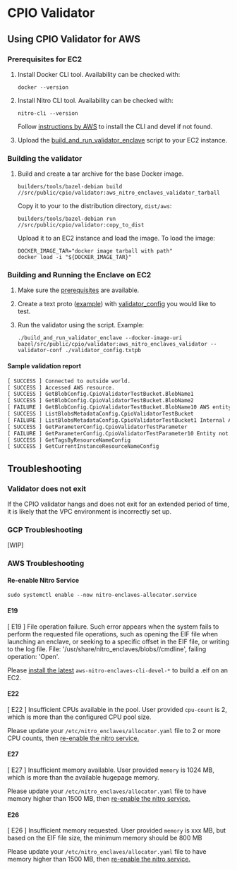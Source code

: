 # CPIO Validator

## Using CPIO Validator for AWS

### Prerequisites for EC2

1. Install Docker CLI tool. Availability can be checked with:

    ```shell
    docker --version
    ```

1. Install Nitro CLI tool. Availability can be checked with:

    ```shell
    nitro-cli --version
    ```

    Follow
    [instructions by AWS](https://docs.aws.amazon.com/enclaves/latest/user/nitro-enclave-cli-install.html)
    to install the CLI and devel if not found.

1. Upload the
   [build_and_run_validator_enclave](/src/public/cpio/validator/build_and_run_validator_enclave)
   script to your EC2 instance.

### Building the validator

1. Build and create a tar archive for the base Docker image.

    ```shell
    builders/tools/bazel-debian build //src/public/cpio/validator:aws_nitro_enclaves_validator_tarball
    ```

    Copy it to your to the distribution directory, `dist/aws`:

    ```shell
    builders/tools/bazel-debian run //src/public/cpio/validator:copy_to_dist
    ```

    Upload it to an EC2 instance and load the image. To load the image:

    ```shell
    DOCKER_IMAGE_TAR="docker image tarball with path"
    docker load -i "${DOCKER_IMAGE_TAR}"
    ```

### Building and Running the Enclave on EC2

1. Make sure the [prerequisites](#prerequisites-for-ec2) are available.
1. Create a text proto ([example](/src/public/cpio/validator/validator_config.txtpb)) with
   [validator_config](/src/public/cpio/validator/proto/validator_config.proto) you would like to
   test.
1. Run the validator using the script. Example:

    ```shell
    ./build_and_run_validator_enclave --docker-image-uri bazel/src/public/cpio/validator:aws_nitro_enclaves_validator --validator-conf ./validator_config.txtpb
    ```

#### Sample validation report

```txt
[ SUCCESS ] Connected to outside world.
[ SUCCESS ] Accessed AWS resource.
[ SUCCESS ] GetBlobConfig.CpioValidatorTestBucket.BlobName1
[ SUCCESS ] GetBlobConfig.CpioValidatorTestBucket.BlobName2
[ FAILURE ] GetBlobConfig.CpioValidatorTestBucket.BlobName10 AWS entity not found
[ SUCCESS ] ListBlobsMetadataConfig.CpioValidatorTestBucket
[ FAILURE ] ListBlobsMetadataConfig.CpioValidatorTestBucket1 Internal AWS server error
[ SUCCESS ] GetParameterConfig.CpioValidatorTestParameter
[ FAILURE ] GetParameterConfig.CpioValidatorTestParameter10 Entity not found
[ SUCCESS ] GetTagsByResourceNameConfig
[ SUCCESS ] GetCurrentInstanceResourceNameConfig
```

## Troubleshooting

### Validator does not exit

If the CPIO validator hangs and does not exit for an extended period of time, it is likely that the
VPC environment is incorrectly set up.

### GCP Troubleshooting

[WIP]

### AWS Troubleshooting

#### Re-enable Nitro Service

```shell
sudo systemctl enable --now nitro-enclaves-allocator.service
```

#### E19

[ E19 ] File operation failure. Such error appears when the system fails to perform the requested
file operations, such as opening the EIF file when launching an enclave, or seeking to a specific
offset in the EIF file, or writing to the log file. File:
'/usr/share/nitro_enclaves/blobs//cmdline', failing operation: 'Open'.

Please
[install the latest](https://docs.aws.amazon.com/enclaves/latest/user/nitro-enclave-cli-install.html)
`aws-nitro-enclaves-cli-devel-*` to build a .eif on an EC2.

#### E22

[ E22 ] Insufficient CPUs available in the pool. User provided `cpu-count` is 2, which is more than
the configured CPU pool size.

Please update your `/etc/nitro_enclaves/allocator.yaml` file to 2 or more CPU counts, then
[re-enable the nitro service.](#re-enable-nitro-service)

#### E27

[ E27 ] Insufficient memory available. User provided `memory` is 1024 MB, which is more than the
available hugepage memory.

Please update your `/etc/nitro_enclaves/allocator.yaml` file to have memory higher than 1500 MB,
then [re-enable the nitro service.](#re-enable-nitro-service)

#### E26

[ E26 ] Insufficient memory requested. User provided `memory` is xxx MB, but based on the EIF file
size, the minimum memory should be 800 MB

Please update your `/etc/nitro_enclaves/allocator.yaml` file to have memory higher than 1500 MB,
then [re-enable the nitro service.](#re-enable-nitro-service)

